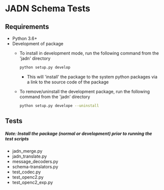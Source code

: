 # JADN Schema Tests

## Requirements
- Python 3.6+
- Development of package
    - To install in development mode, run the following command from the 'jadn' directory 
        ```bash
        python setup.py develop
        ```
        
        - This will 'install' the package to the system python packages via a link to the source code of the package
    - To remove/uninstall the development package, run the following command from the 'jadn' directory
        ```bash
        python setup.py develope --uninstall
        ```

## Tests
##### Note: Install the package (normal or development) prior to running the test scripts

- jadn_merge.py
- jadn_translate.py
- message_decoders.py
- schema-translators.py
- test_codec.py
- test_openc2.py
- test_openc2_exp.py

